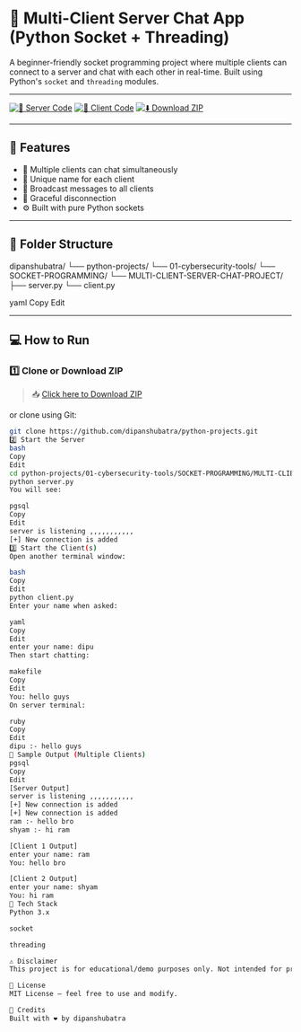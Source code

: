 # 💬 Multi-Client Server Chat App (Python Socket + Threading)

A beginner-friendly socket programming project where multiple clients can connect to a server and chat with each other in real-time. Built using Python's `socket` and `threading` modules.

---

[![📂 Server Code](https://img.shields.io/badge/📂%20Open%20Server--blue?style=for-the-badge)](https://github.com/dipanshubatra/python-projects/blob/main/01-cybersecurity-tools/SOCKET-PROGRAMMING/MULTI-CLIENT-SERVER-CHAT-PROJECT/server.py)
[![📂 Client Code](https://img.shields.io/badge/📂%20Open%20Client--blue?style=for-the-badge)](https://github.com/dipanshubatra/python-projects/blob/main/01-cybersecurity-tools/SOCKET-PROGRAMMING/MULTI-CLIENT-SERVER-CHAT-PROJECT/client.py)
[![⬇️ Download ZIP](https://img.shields.io/badge/⬇️%20Download-All-Files-green?style=for-the-badge)](https://github.com/dipanshubatra/python-projects/archive/refs/heads/main.zip)

---

## 🚀 Features

- 📡 Multiple clients can chat simultaneously
- 👤 Unique name for each client
- 🔁 Broadcast messages to all clients
- 🔌 Graceful disconnection
- ⚙️ Built with pure Python sockets

---

## 📁 Folder Structure

dipanshubatra/
└── python-projects/
└── 01-cybersecurity-tools/
└── SOCKET-PROGRAMMING/
└── MULTI-CLIENT-SERVER-CHAT-PROJECT/
├── server.py
└── client.py

yaml
Copy
Edit

---

## 💻 How to Run

### 1️⃣ Clone or Download ZIP

> 📥 [Click here to Download ZIP](https://github.com/dipanshubatra/python-projects/archive/refs/heads/main.zip)

or clone using Git:

```bash
git clone https://github.com/dipanshubatra/python-projects.git
2️⃣ Start the Server
bash
Copy
Edit
cd python-projects/01-cybersecurity-tools/SOCKET-PROGRAMMING/MULTI-CLIENT-SERVER-CHAT-PROJECT
python server.py
You will see:

pgsql
Copy
Edit
server is listening ,,,,,,,,,,,
[+] New connection is added
3️⃣ Start the Client(s)
Open another terminal window:

bash
Copy
Edit
python client.py
Enter your name when asked:

yaml
Copy
Edit
enter your name: dipu
Then start chatting:

makefile
Copy
Edit
You: hello guys
On server terminal:

ruby
Copy
Edit
dipu :- hello guys
🧪 Sample Output (Multiple Clients)
pgsql
Copy
Edit
[Server Output]
server is listening ,,,,,,,,,,,
[+] New connection is added
[+] New connection is added
ram :- hello bro
shyam :- hi ram

[Client 1 Output]
enter your name: ram
You: hello bro

[Client 2 Output]
enter your name: shyam
You: hi ram
🧠 Tech Stack
Python 3.x

socket

threading

⚠️ Disclaimer
This project is for educational/demo purposes only. Not intended for production or public networks.

📄 License
MIT License — feel free to use and modify.

🙌 Credits
Built with ❤️ by dipanshubatra
